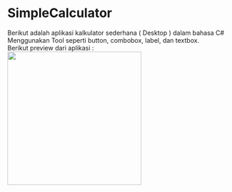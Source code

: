 # SimpleCalculator
Berikut adalah aplikasi kalkulator sederhana ( Desktop ) dalam bahasa C# <br>
Menggunakan Tool seperti button, combobox, label, dan textbox. <br>
Berikut preview dari aplikasi :
<br>
<img src="https://user-images.githubusercontent.com/60453612/94862884-cba82580-0463-11eb-927a-48ee39c8bfa8.png" width="300">

